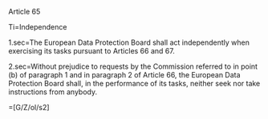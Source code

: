Article 65

Ti=Independence

1.sec=The European Data Protection Board shall act independently when exercising its tasks pursuant to Articles 66 and 67.

2.sec=Without prejudice to requests by the Commission referred to in point (b) of paragraph 1 and in paragraph 2 of Article 66, the European Data Protection Board shall, in the performance of its tasks, neither seek nor take instructions from anybody.

=[G/Z/ol/s2]
